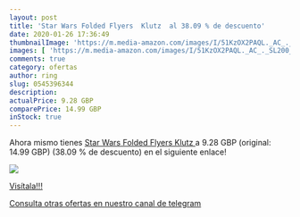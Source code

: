 ```yaml
---
layout: post
title: 'Star Wars Folded Flyers  Klutz  al 38.09 % de descuento'
date: 2020-01-26 17:36:49
thumbnailImage: 'https://m.media-amazon.com/images/I/51KzOX2PAQL._AC_._SL200_.jpg'
images: [ 'https://m.media-amazon.com/images/I/51KzOX2PAQL._AC_._SL200_.jpg' ]
comments: true
category: ofertas
author: ring
slug: 0545396344
description:
actualPrice: 9.28 GBP
comparePrice: 14.99 GBP
inStock: true
---
```


Ahora mismo tienes [Star Wars Folded Flyers  Klutz ](https://www.amazon.com/dp/0545396344/?tag=redken08-20) a 9.28 GBP (original: 14.99 GBP) (38.09 %  de descuento) en el siguiente enlace!

[![](https://m.media-amazon.com/images/I/51KzOX2PAQL._AC_._SL200_.jpg)](https://www.amazon.com/dp/0545396344/?tag=redken08-20)

[Visítala!!!](https://www.amazon.com/dp/0545396344/?tag=redken08-20)

[Consulta otras ofertas en nuestro canal de telegram](https://t.me/s/ofertas25)
